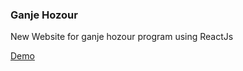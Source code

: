 ### Ganje Hozour

New Website for ganje hozour program using ReactJs


[Demo](https://b3hr4d.github.io/ganje-hozour)
